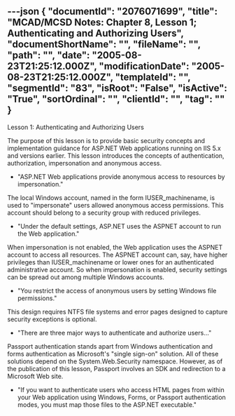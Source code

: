 ---json
{
  "documentId": "2076071699",
  "title": "MCAD/MCSD Notes: Chapter 8, Lesson 1; Authenticating and Authorizing Users",
  "documentShortName": "",
  "fileName": "",
  "path": "",
  "date": "2005-08-23T21:25:12.000Z",
  "modificationDate": "2005-08-23T21:25:12.000Z",
  "templateId": "",
  "segmentId": "83",
  "isRoot": "False",
  "isActive": "True",
  "sortOrdinal": "",
  "clientId": "",
  "tag": ""
}
---

Lesson 1: Authenticating and Authorizing Users

The purpose of this lesson is to provide basic security concepts and implementation guidance for ASP.NET Web applications running on IIS 5.x and versions earlier. This lesson introduces the concepts of authentication, authorization, impersonation and anonymous access.

* &quot;ASP.NET Web applications provide anonymous access to resources by impersonation.&quot;

The local Windows account, named in the form IUSER_machinename, is used to &quot;impersonate&quot; users allowed anonymous access permissions. This account should belong to a security group with reduced privileges.

* &quot;Under the default settings, ASP.NET uses the ASPNET account to run the Web application.&quot;

When impersonation is not enabled, the Web application uses the ASPNET account to access all resources. The ASPNET account can, say, have higher privileges than IUSER_machinename or lower ones for an authenticated administrative account. So when impersonation is enabled, security settings can be spread out among multiple Windows accounts.

* &quot;You restrict the access of anonymous users by setting Windows file permissions.&quot;

This design requires NTFS file systems and error pages designed to capture security exceptions is optional.

* &quot;There are three major ways to authenticate and authorize users...&quot;

Passport authentication stands apart from Windows authentication and forms authentication as Microsoft's &quot;single sign-on&quot; solution. All of these solutions depend on the System.Web.Security namespace. However, as of the publication of this lesson, Passport involves an SDK and redirection to a Microsoft Web site.

* &quot;If you want to authenticate users who access HTML pages from within your Web application using Windows, Forms, or Passport authentication modes, you must map those files to the ASP.NET executable.&quot;
